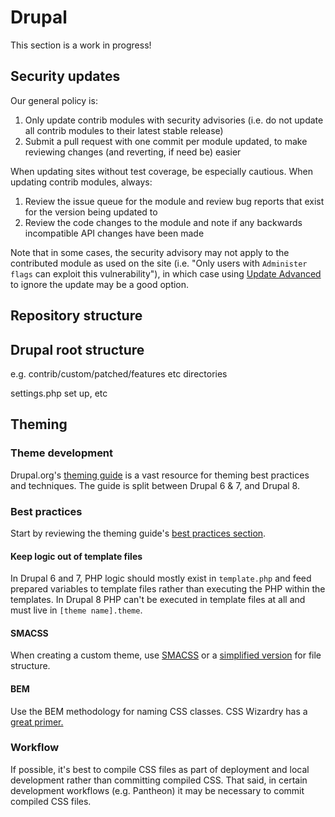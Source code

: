 # Drupal

This section is a work in progress!

## Security updates

Our general policy is:

1. Only update contrib modules with security advisories (i.e. do not update all contrib modules to their latest stable release)
2. Submit a pull request with one commit per module updated, to make reviewing changes (and reverting, if need be) easier

When updating sites without test coverage, be especially cautious. When updating contrib modules, always:

1. Review the issue queue for the module and review bug reports that exist for the version being updated to
2. Review the code changes to the module and note if any backwards incompatible API changes have been made

Note that in some cases, the security advisory may not apply to the contributed module as used on the site (i.e. "Only users with `Administer flags` can exploit this vulnerability"), in which case using [Update Advanced](https:/www.drupal.org/project/update_advanced) to ignore the update may be a good option.

## Repository structure

## Drupal root structure

e.g. contrib/custom/patched/features etc directories

settings.php set up, etc

## Theming

### Theme development

Drupal.org's [theming guide](https://www.drupal.org/documentation/theme) is a vast resource for theming best practices and techniques. The guide is split between Drupal 6 & 7, and Drupal 8.

### Best practices

Start by reviewing the theming guide's [best practices section](https://www.drupal.org/node/341707).

#### Keep logic out of template files

In Drupal 6 and 7, PHP logic should mostly exist in `template.php` and feed
prepared variables to template files rather than executing the PHP within the
templates. In Drupal 8 PHP can't be executed in template files at all and must
live in `[theme name].theme`.

#### SMACSS

When creating a custom theme, use [SMACSS](https://smacss.com/) or a
[simplified version](http://savaslabs.com/2015/08/28/sassy-drupal-theming-part-2.html)
for file structure.

#### BEM

Use the BEM methodology for naming CSS classes. CSS Wizardry has a
[great primer.](http://csswizardry.com/2013/01/mindbemding-getting-your-head-round-bem-syntax/)

### Workflow

If possible, it's best to compile CSS files as part of deployment and local
development rather than committing compiled CSS. That said, in certain
development workflows (e.g. Pantheon) it may be necessary to commit compiled CSS
files.
